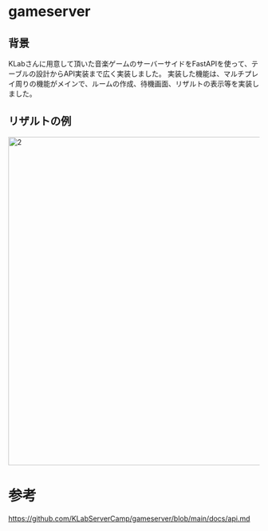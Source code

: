 # gameserver

## 背景
KLabさんに用意して頂いた音楽ゲームのサーバーサイドをFastAPIを使って、テーブルの設計からAPI実装まで広く実装しました。
実装した機能は、マルチプレイ周りの機能がメインで、ルームの作成、待機画面、リザルトの表示等を実装しました。

## リザルトの例
<img width="657" alt="2" src="https://user-images.githubusercontent.com/63649819/184824397-2ec8fec3-726c-438a-81af-6c539b0d0876.png">

# 参考
https://github.com/KLabServerCamp/gameserver/blob/main/docs/api.md

